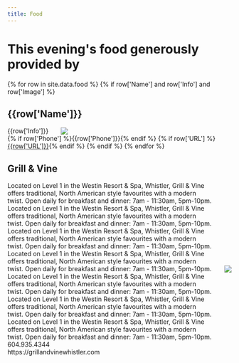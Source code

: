 ```yaml
---
title: Food
---
```

# This evening's food generously provided by

  {% for row in site.data.food %}
	{% if row['Name'] and row['Info'] and row['Image'] %}
	    <h2>{{row['Name']}}</h2>
		<div style="display:flex; align-items: center">
			<div>{{row['Info']}}</div>
			<img style="max-width:8em; padding-left:2em" src="{{row['Image']}}">
		</div>
		{% if row['Phone'] %}<span>{{row['Phone']}}</span>{% endif %}
		{% if row['URL'] %}<a href="{{row['URL']}}">{{row['URL']}}</a>{% endif %}
	{% endif %}
  {% endfor %}

## Grill & Vine
<div style="display:flex; align-items: center">
	<div>
		Located on Level 1 in the Westin Resort & Spa, Whistler, Grill & Vine offers traditional, North American style favourites with a modern twist. Open daily for breakfast and dinner: 7am - 11:30am, 5pm-10pm.
		Located on Level 1 in the Westin Resort & Spa, Whistler, Grill & Vine offers traditional, North American style favourites with a modern twist. Open daily for breakfast and dinner: 7am - 11:30am, 5pm-10pm.
		Located on Level 1 in the Westin Resort & Spa, Whistler, Grill & Vine offers traditional, North American style favourites with a modern twist. Open daily for breakfast and dinner: 7am - 11:30am, 5pm-10pm.
		Located on Level 1 in the Westin Resort & Spa, Whistler, Grill & Vine offers traditional, North American style favourites with a modern twist. Open daily for breakfast and dinner: 7am - 11:30am, 5pm-10pm.
		Located on Level 1 in the Westin Resort & Spa, Whistler, Grill & Vine offers traditional, North American style favourites with a modern twist. Open daily for breakfast and dinner: 7am - 11:30am, 5pm-10pm.
		Located on Level 1 in the Westin Resort & Spa, Whistler, Grill & Vine offers traditional, North American style favourites with a modern twist. Open daily for breakfast and dinner: 7am - 11:30am, 5pm-10pm.
		Located on Level 1 in the Westin Resort & Spa, Whistler, Grill & Vine offers traditional, North American style favourites with a modern twist. Open daily for breakfast and dinner: 7am - 11:30am, 5pm-10pm.
		<div>604.935.4344</div> 
		https://grillandvinewhistler.com
	</div>
	<div>
	<img style="max-width:8em; padding-left: 2em" src="https://images.squarespace-cdn.com/content/v1/604112957ccece1806a2ef03/1618598516691-L795CM8KY4Q1FJEWJ71G/GrillandVine_White.png?format=1500w">
	</div>
</div>

<!--

## Grill & Vine

<img style="max-width:8em; float:right; padding:2em;filter: invert(100%)" src="https://images.squarespace-cdn.com/content/v1/604112957ccece1806a2ef03/1618598516691-L795CM8KY4Q1FJEWJ71G/GrillandVine_White.png?format=1500w">
Located on Level 1 in the Westin Resort & Spa, Whistler, Grill & Vine offers traditional, North American style favourites with a modern twist. Open daily for breakfast and dinner: 7am - 11:30am, 5pm-10pm.

[604.935.4344](tel:604.935.4344) [grillandvinewhistler.com](https://grillandvinewhistler.com)

## Bearfoot Bistro
<img style="max-width:8em; float:right; padding:2em" src="https://bearfootbistro.com/wp-content/themes/bearfoot/img/logos/bearfoot.png">
At the Bearfoot Bistro, every night is a celebration of culinary excellence and extravagant joe de vivre!  The Bearfoot Bistro has one of the largest wine cellars in Western Canada with 20,000 bottles and 1,200 different labels and is home of the Ketel One Ice Room, the coldest vodka tasting room in the world.

604.932.3433 bearfootbistro.com

## Purebread
<img style="max-width:8em; float:right; padding:2em" src="https://static.wixstatic.com/media/6366dd_8cd5791bfec34208814ac7503b402ff3~mv2.jpg">
We are Purebread, a family-run bakery based here in Whistler. Our aim is simple -to make delicious bread, tasty treats and savouries to make people smile.  Visit us in Whistler Village, Function Junction and Vancouver's Gastown!

604.938.30131 purebread.ca

## SIDECUT Modern Steak + Bar
<img style="max-width:8em; float:right; padding:2em" src="https://images.getbento.com/accounts/2ccdea1f69c437ee3f0ce8c71e30aa9f/media/yGy2GEhORyEROY2rjn28_SC-Full-Lockup-CMYK-Gold.png">
Named for the curvature on the side of a ski or snowboard, SIDECUT offers a modern take on traditional mountain cuisine balanced with healthy, lighter fare. Whether you are starting your day off with our extensive and ever-growing breakfast buffet, cutting into one of our signature steaks for dinner, or enjoying our seafood and vegetarian highlights, SIDECUT is sure to wow and delight the whole family.

604.935.3400  sidecutwhistler.com

## Stonesedge Kitchen
<img style="max-width:8em; float:right; padding:2em" src="https://gibbonswhistler.com/wp-content/themes/gibbons/images/brand/gibbons-whistler-white.svg">
We aim to nourish both the body and soul.  We celebrate Canadian cooking; inspired by the mountains, fields, farms and waters of the Pacific Northwest. At Stonesedge Kitchen we offer seasonal, sustainable meats and produce and quality without complexity.

604.962.9292 stonesedgewhistler.com

## Cacao Barry
<img style="max-width:8em; float:right; padding:2em" src="https://www.cacao-barry.com/sites/www.cacao-barry.com/themes/cacaobarry/dist/img/logos/site-logo-cacaobarry--light.png">
Fueled by over 170 years of cocoa expertise, Cacao Barry has a deep-rooted understanding of the very source which allows us to bring you great cocoa to celebrate the diversity of flavours and origins.

www.cacao-barry.com

-->
